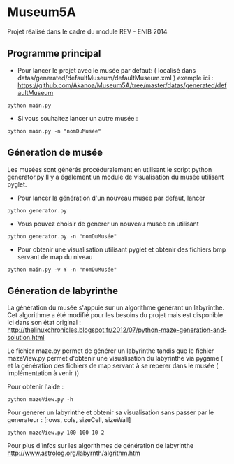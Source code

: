 Museum5A
========


Projet réalisé dans le cadre du module REV - ENIB 2014

Programme principal
-------------------

* Pour lancer le projet avec le musée par defaut: ( localisé dans datas/generated/defaultMuseum/defaultMuseum.xml )
exemple ici : https://github.com/Akanoa/Museum5A/tree/master/datas/generated/defaultMuseum

```
python main.py
```

* Si vous souhaitez lancer un autre musée : 

```
python main.py -n "nomDuMusée"
```

Géneration de musée
-------------------

Les musées sont générés procéduralement en utilisant le script python generator.py
Il y a également un module de visualisation du musée utilisant pyglet.

* Pour lancer la génération d'un nouveau musée par defaut, lancer

```
python generator.py
```

* Vous pouvez choisir de generer un nouveau musée en utilisant 

```
python generator.py -n "nomDuMusée"
```

* Pour obtenir une visualisation utilisant pyglet et obtenir des fichiers bmp servant de map du niveau

```
python main.py -v Y -n "nomDuMusée"
```

Géneration de labyrinthe
------------------------

La génération du musée s'appuie sur un algorithme générant un labyrinthe.
Cet algorithme a été modifié pour les besoins du projet mais est disponible ici dans son état original :
http://thelinuxchronicles.blogspot.fr/2012/07/python-maze-generation-and-solution.html

Le fichier maze.py permet de générer un labyrinthe tandis que le fichier mazeView.py permet d'obtenir une visualisation du labyrinthe via pygame ( et la génération des fichiers de map servant à se reperer dans le musée ( implémentation à venir ))

Pour obtenir l'aide : 
```
python mazeView.py -h 
```

Pour generer un labyrinthe et obtenir sa visualisation sans passer par le generateur :
[rows, cols, sizeCell, sizeWall]

```
python mazeView.py 100 100 10 2
```

Pour plus d'infos sur les algorithmes de génération de labyrinthe
http://www.astrolog.org/labyrnth/algrithm.htm
